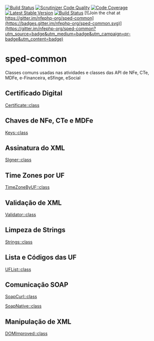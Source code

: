 [![Build Status](https://travis-ci.org/nfephp-org/sped-common.svg?branch=master)](https://travis-ci.org/nfephp-org/sped-common)
[![Scrutinizer Code Quality](https://scrutinizer-ci.com/g/nfephp-org/sped-common/badges/quality-score.png?b=master)](https://scrutinizer-ci.com/g/nfephp-org/sped-common/?branch=master)
[![Code Coverage](https://scrutinizer-ci.com/g/nfephp-org/sped-common/badges/coverage.png?b=master)](https://scrutinizer-ci.com/g/nfephp-org/sped-common/?branch=master)
[![Latest Stable Version][ico-stable]][link-packagist]
[![Build Status](https://scrutinizer-ci.com/g/nfephp-org/sped-common/badges/build.png?b=master)](https://scrutinizer-ci.com/g/nfephp-org/sped-common/build-status/master)
[![Join the chat at https://gitter.im/nfephp-org/sped-common](https://badges.gitter.im/nfephp-org/sped-common.svg)](https://gitter.im/nfephp-org/sped-common?utm_source=badge&utm_medium=badge&utm_campaign=pr-badge&utm_content=badge)

# sped-common

Classes comuns usadas nas atividades e classes das API de NFe, CTe, MDFe, e-Financeira, eSfinge, eSocial

## Certificado Digital
[Certificate::class](Certificate.md)

## Chaves de NFe, CTe e MDFe
[Keys::class](Keys.md)

## Assinatura do XML
[SIgner::class](Signer.md)

## Time Zones por UF
[TimeZoneByUF::class](TimeZoneByUF.md)

## Validação de XML
[Validator::class](Validator.md)

## Limpeza de Strings
[Strings::class](Strings.md)

## Lista e Códigos das UF
[UFList::class](UFList.md)

## Comunicação SOAP
[SoapCurl::class](Soap/SoapCurl.md)

[SoapNative::class](Soap/SoapNative.md)

## Manipulação de XML
[DOMImproved::class](DOMImproved.md)

[ico-stable]: https://poser.pugx.org/nfephp-org/sped-common/version
[link-packagist]: https://packagist.org/packages/nfephp-org/sped-common